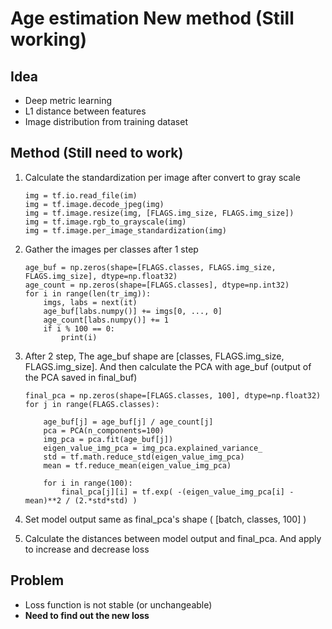 # Age estimation New method (Still working)

## Idea

* Deep metric learning
* L1 distance between features
* Image distribution from training dataset

## Method (Still need to work)

 1. Calculate the standardization per image after convert to gray scale

        img = tf.io.read_file(im)
        img = tf.image.decode_jpeg(img)
        img = tf.image.resize(img, [FLAGS.img_size, FLAGS.img_size])
        img = tf.image.rgb_to_grayscale(img)
        img = tf.image.per_image_standardization(img)

 2. Gather the images per classes after 1 step

        age_buf = np.zeros(shape=[FLAGS.classes, FLAGS.img_size, FLAGS.img_size], dtype=np.float32)
        age_count = np.zeros(shape=[FLAGS.classes], dtype=np.int32)
        for i in range(len(tr_img)):
            imgs, labs = next(it)
            age_buf[labs.numpy()] += imgs[0, ..., 0]
            age_count[labs.numpy()] += 1
            if i % 100 == 0:
                print(i)

 3. After 2 step, The age_buf shape are [classes, FLAGS.img_size, FLAGS.img_size]. And then calculate the PCA with age_buf (output of the PCA saved in final_buf)

        final_pca = np.zeros(shape=[FLAGS.classes, 100], dtype=np.float32)
        for j in range(FLAGS.classes):
        
            age_buf[j] = age_buf[j] / age_count[j]
            pca = PCA(n_components=100)
            img_pca = pca.fit(age_buf[j])
            eigen_value_img_pca = img_pca.explained_variance_
            std = tf.math.reduce_std(eigen_value_img_pca)
            mean = tf.reduce_mean(eigen_value_img_pca)
        
            for i in range(100):
                final_pca[j][i] = tf.exp( -(eigen_value_img_pca[i] - mean)**2 / (2.*std*std) )

 4. Set model output same as final_pca's shape ( [batch, classes, 100] )

 5.  Calculate the distances between model output and final_pca. And apply to increase and decrease loss



## Problem

* Loss function is not stable (or unchangeable)
* **Need to find out the new loss**

